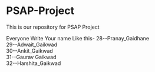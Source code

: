 # PSAP-Project

This is our repository for PSAP Project

Everyone Write Your name Like this-
28--Pranay_Gaidhane </br>
29--Adwait_Gaikwad </br>
30--Ankit_Gaikwad </br>
31--Gaurav Gaikwad </br>
32--Harshita_Gaikwad</br>

